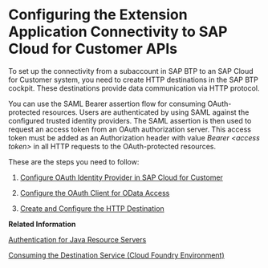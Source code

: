 <!-- loio5e773f8cb2694eccac0026d89c0b997f -->

# Configuring the Extension Application Connectivity to SAP Cloud for Customer APIs

To set up the connectivity from a subaccount in SAP BTP to an SAP Cloud for Customer system, you need to create HTTP destinations in the SAP BTP cockpit. These destinations provide data communication via HTTP protocol.

You can use the SAML Bearer assertion flow for consuming OAuth-protected resources. Users are authenticated by using SAML against the configured trusted identity providers. The SAML assertion is then used to request an access token from an OAuth authorization server. This access token must be added as an Authorization header with value *Bearer <access token\>* in all HTTP requests to the OAuth-protected resources.

These are the steps you need to follow:

1.  [Configure OAuth Identity Provider in SAP Cloud for Customer](configure-oauth-identity-provider-in-sap-cloud-for-customer-40d20a2.md)

2.  [Configure the OAuth Client for OData Access](configure-the-oauth-client-for-odata-access-2c9c02d.md)

3.  [Create and Configure the HTTP Destination](create-and-configure-the-http-destination-21e50d8.md)


**Related Information**  


[Authentication for Java Resource Servers](https://help.sap.com/viewer/65de2977205c403bbc107264b8eccf4b/Cloud/en-US/5af489d4cfd54b0790a02e9f1425d57d.html)

[Consuming the Destination Service \(Cloud Foundry Environment\)](https://help.sap.com/viewer/cca91383641e40ffbe03bdc78f00f681/Cloud/en-US/7e306250e08340f89d6c103e28840f30.html)

